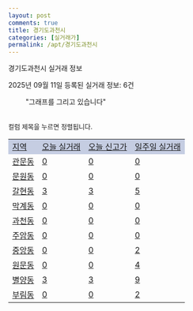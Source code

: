 ```yaml
---
layout: post
comments: true
title: 경기도과천시
categories: [실거래가]
permalink: /apt/경기도과천시
---
```


경기도과천시 실거래 정보

2025년 09월 11일 등록된 실거래 정보: 6건

<!--<script async src="https://pagead2.googlesyndication.com/pagead/js/adsbygoogle.js?client=ca-pub-3485438051770037"
 crossorigin="anonymous"></script>-->

<script type="text/javascript">
  google.charts.load('current', {'packages':['corechart']});
  google.charts.setOnLoadCallback(drawChart);

  function drawChart() {
    var data = google.visualization.arrayToDataTable([['거래일', '매매', '전월세', '전매'], ['21-01', 0, 3, 0], ['21-02', 0, 2, 0], ['21-03', 0, 44, 0], ['21-04', 0, 1, 0], ['21-05', 0, 4, 0], ['21-06', 0, 2, 0], ['21-07', 14, 22, 0], ['21-08', 21, 84, 0], ['21-09', 12, 81, 0], ['21-10', 12, 160, 0], ['21-11', 9, 89, 0], ['21-12', 6, 116, 0], ['22-01', 3, 89, 0], ['22-02', 1, 116, 0], ['22-03', 10, 138, 0], ['22-04', 12, 169, 0], ['22-05', 11, 157, 0], ['22-06', 6, 114, 0], ['22-07', 3, 161, 0], ['22-08', 0, 22, 0], ['23-07', 0, 1, 0], ['23-08', 0, 2, 0], ['23-09', 0, 1, 0], ['23-10', 5, 38, 0], ['23-11', 14, 138, 0], ['23-12', 18, 158, 0], ['24-01', 0, 8, 0], ['24-02', 0, 1, 0], ['24-03', 0, 2, 0], ['24-04', 0, 1, 0], ['24-05', 1, 7, 0], ['24-06', 0, 1, 0], ['24-07', 0, 1, 0], ['24-08', 21, 47, 0], ['24-09', 28, 82, 0], ['24-10', 44, 55, 44], ['24-11', 7, 0, 7], ['24-12', 29, 29, 29], ['25-01', 48, 48, 48], ['25-02', 137, 137, 137], ['25-03', 133, 133, 133], ['25-04', 49, 49, 49], ['25-05', 111, 111, 111], ['25-06', 116, 116, 116], ['25-07', 11, 11, 11], ['25-08', 14, 14, 14], ['25-09', 1, 1, 1]]);

    var options = {
      title: '최근 1년간 유형별 거래량 추이',
      legend: { position: 'bottom' }
    };

    setTimeout(function() {
        var chart = new google.visualization.LineChart(document.getElementById('columnchart_material'));
        chart.draw(data, (options));
        document.getElementById('loading').style.display = 'none';
        var dayLabel = (new Date()).getDay();
        if (dayLabel < 2) {
            sorttable.innerSortFunction.apply(document.getElementById('week'), []);
            sorttable.innerSortFunction.apply(document.getElementById('week'), []);        
        }
        else {
            sorttable.innerSortFunction.apply(document.getElementById('today'), []);
            sorttable.innerSortFunction.apply(document.getElementById('today'), []);
        }
    }, 200);

  }
</script>

<div id="loading" style="z-index:20; display: block; margin-left: 35px">"그래프를 그리고 있습니다"</div>
<div id="columnchart_material" style="width: 95%; margin-left: -35px; display: block"></div>
<!--<div style="width: 95%; margin-left: -35px; display: block">
      <script async src="https://pagead2.googlesyndication.com/pagead/js/adsbygoogle.js?client=ca-pub-3485438051770037"
          crossorigin="anonymous"></script>
      <ins class="adsbygoogle"
          style="display:block"
          data-ad-format="fluid"
          data-ad-layout-key="-fb+5w+4e-db+86"
          data-ad-client="ca-pub-3485438051770037"
          data-ad-slot="1827090281"></ins>
      <script>
          (adsbygoogle = window.adsbygoogle || []).push({});
      </script>
</div>-->
<br>

<font size='small' style='font-size: small;'>컬럼 제목을 누르면 정렬됩니다.</font>
<table class="sortable">
  <tr style='background-color: rgba(114, 132, 186,0.4);'>
    <td id="region"><a href="#">지역</a></td>
    <td id="today"><a href="#">오늘 실거래</a></td>
    <td id="today_new"><a href="#">오늘 신고가</a></td>
    <td id="week"><a href="#">일주일 실거래</a></td>
  </tr>

  
  <tr class="item">
    <td><a href="경기도과천시관문동">관문동</a></td>
    <td><a href="경기도과천시관문동">0</a></td>
    <td><a href="경기도과천시관문동">0</a></td>
    <td><a href="경기도과천시관문동">0</a></td>
  </tr>
    

  <tr class="item">
    <td><a href="경기도과천시문원동">문원동</a></td>
    <td><a href="경기도과천시문원동">0</a></td>
    <td><a href="경기도과천시문원동">0</a></td>
    <td><a href="경기도과천시문원동">0</a></td>
  </tr>
    

  <tr class="item">
    <td><a href="경기도과천시갈현동">갈현동</a></td>
    <td><a href="경기도과천시갈현동">3</a></td>
    <td><a href="경기도과천시갈현동">3</a></td>
    <td><a href="경기도과천시갈현동">5</a></td>
  </tr>
    

  <tr class="item">
    <td><a href="경기도과천시막계동">막계동</a></td>
    <td><a href="경기도과천시막계동">0</a></td>
    <td><a href="경기도과천시막계동">0</a></td>
    <td><a href="경기도과천시막계동">0</a></td>
  </tr>
    

  <tr class="item">
    <td><a href="경기도과천시과천동">과천동</a></td>
    <td><a href="경기도과천시과천동">0</a></td>
    <td><a href="경기도과천시과천동">0</a></td>
    <td><a href="경기도과천시과천동">0</a></td>
  </tr>
    

  <tr class="item">
    <td><a href="경기도과천시주암동">주암동</a></td>
    <td><a href="경기도과천시주암동">0</a></td>
    <td><a href="경기도과천시주암동">0</a></td>
    <td><a href="경기도과천시주암동">0</a></td>
  </tr>
    

  <tr class="item">
    <td><a href="경기도과천시중앙동">중앙동</a></td>
    <td><a href="경기도과천시중앙동">0</a></td>
    <td><a href="경기도과천시중앙동">0</a></td>
    <td><a href="경기도과천시중앙동">2</a></td>
  </tr>
    

  <tr class="item">
    <td><a href="경기도과천시원문동">원문동</a></td>
    <td><a href="경기도과천시원문동">0</a></td>
    <td><a href="경기도과천시원문동">0</a></td>
    <td><a href="경기도과천시원문동">4</a></td>
  </tr>
    

  <tr class="item">
    <td><a href="경기도과천시별양동">별양동</a></td>
    <td><a href="경기도과천시별양동">3</a></td>
    <td><a href="경기도과천시별양동">3</a></td>
    <td><a href="경기도과천시별양동">9</a></td>
  </tr>
    

  <tr class="item">
    <td><a href="경기도과천시부림동">부림동</a></td>
    <td><a href="경기도과천시부림동">0</a></td>
    <td><a href="경기도과천시부림동">0</a></td>
    <td><a href="경기도과천시부림동">2</a></td>
  </tr>
    


</table>


    
